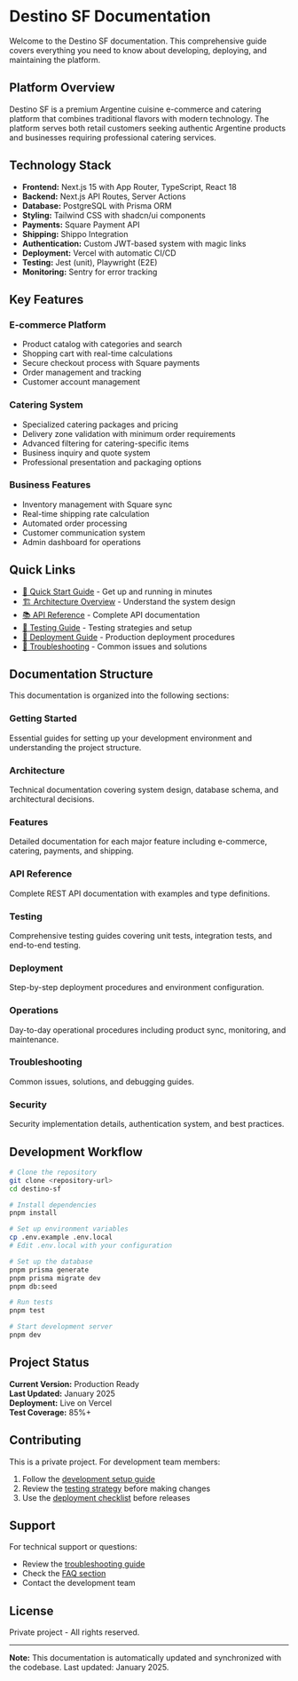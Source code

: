 # Destino SF Documentation

Welcome to the Destino SF documentation. This comprehensive guide covers everything you need to know about developing, deploying, and maintaining the platform.

## Platform Overview

Destino SF is a premium Argentine cuisine e-commerce and catering platform that combines traditional flavors with modern technology. The platform serves both retail customers seeking authentic Argentine products and businesses requiring professional catering services.

## Technology Stack

- **Frontend:** Next.js 15 with App Router, TypeScript, React 18
- **Backend:** Next.js API Routes, Server Actions
- **Database:** PostgreSQL with Prisma ORM
- **Styling:** Tailwind CSS with shadcn/ui components
- **Payments:** Square Payment API
- **Shipping:** Shippo Integration
- **Authentication:** Custom JWT-based system with magic links
- **Deployment:** Vercel with automatic CI/CD
- **Testing:** Jest (unit), Playwright (E2E)
- **Monitoring:** Sentry for error tracking

## Key Features

### E-commerce Platform

- Product catalog with categories and search
- Shopping cart with real-time calculations
- Secure checkout process with Square payments
- Order management and tracking
- Customer account management

### Catering System

- Specialized catering packages and pricing
- Delivery zone validation with minimum order requirements
- Advanced filtering for catering-specific items
- Business inquiry and quote system
- Professional presentation and packaging options

### Business Features

- Inventory management with Square sync
- Real-time shipping rate calculation
- Automated order processing
- Customer communication system
- Admin dashboard for operations

## Quick Links

- [🚀 Quick Start Guide](getting-started/quick-start.md) - Get up and running in minutes
- [🏗️ Architecture Overview](architecture/system-overview.md) - Understand the system design
- [📚 API Reference](api/rest-api/README.md) - Complete API documentation
- [🧪 Testing Guide](testing/testing-strategy.md) - Testing strategies and setup
- [🚀 Deployment Guide](deployment/overview.md) - Production deployment procedures
- [🔧 Troubleshooting](troubleshooting/common-issues.md) - Common issues and solutions

## Documentation Structure

This documentation is organized into the following sections:

### Getting Started

Essential guides for setting up your development environment and understanding the project structure.

### Architecture

Technical documentation covering system design, database schema, and architectural decisions.

### Features

Detailed documentation for each major feature including e-commerce, catering, payments, and shipping.

### API Reference

Complete REST API documentation with examples and type definitions.

### Testing

Comprehensive testing guides covering unit tests, integration tests, and end-to-end testing.

### Deployment

Step-by-step deployment procedures and environment configuration.

### Operations

Day-to-day operational procedures including product sync, monitoring, and maintenance.

### Troubleshooting

Common issues, solutions, and debugging guides.

### Security

Security implementation details, authentication system, and best practices.

## Development Workflow

```bash
# Clone the repository
git clone <repository-url>
cd destino-sf

# Install dependencies
pnpm install

# Set up environment variables
cp .env.example .env.local
# Edit .env.local with your configuration

# Set up the database
pnpm prisma generate
pnpm prisma migrate dev
pnpm db:seed

# Run tests
pnpm test

# Start development server
pnpm dev
```

## Project Status

**Current Version:** Production Ready  
**Last Updated:** January 2025  
**Deployment:** Live on Vercel  
**Test Coverage:** 85%+

## Contributing

This is a private project. For development team members:

1. Follow the [development setup guide](getting-started/development-setup.md)
2. Review the [testing strategy](testing/testing-strategy.md) before making changes
3. Use the [deployment checklist](deployment/pre-deployment-checklist.md) before releases

## Support

For technical support or questions:

- Review the [troubleshooting guide](troubleshooting/common-issues.md)
- Check the [FAQ section](appendix/glossary.md)
- Contact the development team

## License

Private project - All rights reserved.

---

**Note:** This documentation is automatically updated and synchronized with the codebase. Last updated: January 2025.
